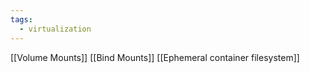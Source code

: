 ```yaml
---
tags:
  - virtualization
---
```


[[Volume Mounts]]
[[Bind Mounts]]
[[Ephemeral container filesystem]]
